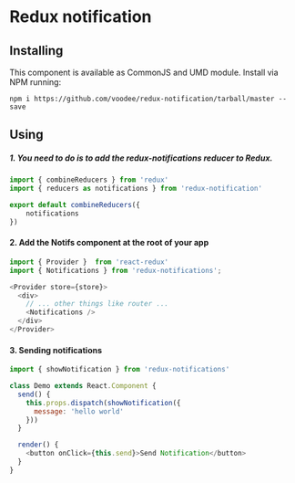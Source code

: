 # Redux notification

## Installing
This component is available as CommonJS and UMD module. Install via NPM running:

`npm i https://github.com/voodee/redux-notification/tarball/master --save`

## Using
##### 1. You need to do is to add the redux-notifications reducer to Redux.
```js
import { combineReducers } from 'redux'
import { reducers as notifications } from 'redux-notification'

export default combineReducers({
    notifications
})
```

#### 2. Add the Notifs component at the root of your app
```js
import { Provider }  from 'react-redux'
import { Notifications } from 'redux-notifications';

<Provider store={store}>
  <div>
    // ... other things like router ...
    <Notifications />
  </div>
</Provider>
```

#### 3. Sending notifications
```js
import { showNotification } from 'redux-notifications'

class Demo extends React.Component {
  send() {
    this.props.dispatch(showNotification({
      message: 'hello world'
    }))
  }

  render() {
    <button onClick={this.send}>Send Notification</button>
  }
}
```